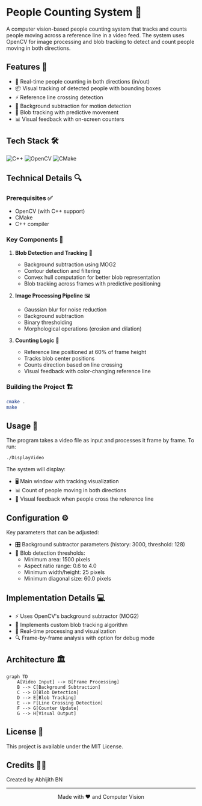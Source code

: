 # People Counting System 👥 

A computer vision-based people counting system that tracks and counts people moving across a reference line in a video feed. The system uses OpenCV for image processing and blob tracking to detect and count people moving in both directions.

## Features 🌟

- 🎯 Real-time people counting in both directions (in/out)
- 📦 Visual tracking of detected people with bounding boxes
- ⚡ Reference line crossing detection
- 🔄 Background subtraction for motion detection
- 🎯 Blob tracking with predictive movement
- 📊 Visual feedback with on-screen counters

## Tech Stack 🛠️

![C++](https://img.shields.io/badge/C++-00599C?style=for-the-badge&logo=c%2B%2B&logoColor=white)
![OpenCV](https://img.shields.io/badge/OpenCV-5C3EE8?style=for-the-badge&logo=opencv&logoColor=white)
![CMake](https://img.shields.io/badge/CMake-064F8C?style=for-the-badge&logo=cmake&logoColor=white)

## Technical Details 🔍

### Prerequisites ✅

- OpenCV (with C++ support)
- CMake
- C++ compiler

### Key Components 🔧

1. **Blob Detection and Tracking** 🎯
   - Background subtraction using MOG2
   - Contour detection and filtering
   - Convex hull computation for better blob representation
   - Blob tracking across frames with predictive positioning

2. **Image Processing Pipeline** 🖼️
   - Gaussian blur for noise reduction
   - Background subtraction
   - Binary thresholding
   - Morphological operations (erosion and dilation)

3. **Counting Logic** 🧮
   - Reference line positioned at 60% of frame height
   - Tracks blob center positions
   - Counts direction based on line crossing
   - Visual feedback with color-changing reference line

### Building the Project 🏗️

```bash
cmake .
make
```

## Usage 📝

The program takes a video file as input and processes it frame by frame. To run:

```bash
./DisplayVideo
```

The system will display:
- 🖥️ Main window with tracking visualization
- 📊 Count of people moving in both directions
- 🚦 Visual feedback when people cross the reference line

## Configuration ⚙️

Key parameters that can be adjusted:
- 🎛️ Background subtractor parameters (history: 3000, threshold: 128)
- 📏 Blob detection thresholds:
  - Minimum area: 1500 pixels
  - Aspect ratio range: 0.6 to 4.0
  - Minimum width/height: 25 pixels
  - Minimum diagonal size: 60.0 pixels

## Implementation Details 💻

- ⚡ Uses OpenCV's background subtractor (MOG2)
- 🔄 Implements custom blob tracking algorithm
- 🎯 Real-time processing and visualization
- 🔍 Frame-by-frame analysis with option for debug mode

## Architecture 🏛️

```mermaid
graph TD
    A[Video Input] --> B[Frame Processing]
    B --> C[Background Subtraction]
    C --> D[Blob Detection]
    D --> E[Blob Tracking]
    E --> F[Line Crossing Detection]
    F --> G[Counter Update]
    G --> H[Visual Output]
```

## License 📄

This project is available under the MIT License.

## Credits 👨‍💻

Created by Abhijith BN

---
<div align="center">
Made with ❤️ and Computer Vision
</div>